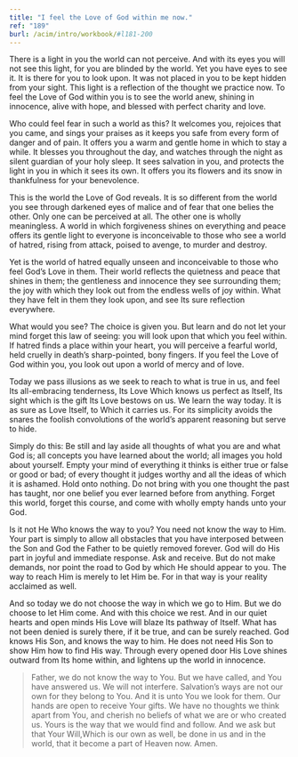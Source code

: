 ```yaml
---
title: "I feel the Love of God within me now."
ref: "189"
burl: /acim/intro/workbook/#l181-200
---
```


There is a light in you the world can not perceive. And with its eyes
you will not see this light, for you are blinded by the world. Yet you
have eyes to see it. It is there for you to look upon. It was not placed
in you to be kept hidden from your sight. This light is a reflection of
the thought we practice now. To feel the Love of God within you is to
see the world anew, shining in innocence, alive with hope, and blessed
with perfect charity and love.

Who could feel fear in such a world as this? It welcomes you, rejoices
that you came, and sings your praises as it keeps you safe from every
form of danger and of pain. It offers you a warm and gentle home in
which to stay a while. It blesses you throughout the day, and watches
through the night as silent guardian of your holy sleep. It sees
salvation in you, and protects the light in you in which it sees its
own. It offers you its flowers and its snow in thankfulness for your
benevolence.

This is the world the Love of God reveals. It is so different from the
world you see through darkened eyes of malice and of fear that one
belies the other. Only one can be perceived at all. The other one is
wholly meaningless. A world in which forgiveness shines on everything
and peace offers its gentle light to everyone is inconceivable to those
who see a world of hatred, rising from attack, poised to avenge, to
murder and destroy.

Yet is the world of hatred equally unseen and inconceivable to those who
feel God’s Love in them. Their world reflects the quietness and peace
that shines in them; the gentleness and innocence they see surrounding
them; the joy with which they look out from the endless wells of joy
within. What they have felt in them they look upon, and see Its sure
reflection everywhere.

What would you see? The choice is given you. But learn and do not let
your mind forget this law of seeing: you will look upon that which you
feel within. If hatred finds a place within your heart, you will
perceive a fearful world, held cruelly in death’s sharp-pointed, bony
fingers. If you feel the Love of God within you, you look out upon a
world of mercy and of love.

Today we pass illusions as we seek to reach to what is true in us, and
feel Its all-embracing tenderness, Its Love Which knows us perfect as
Itself, Its sight which is the gift Its Love bestows on us. We learn the
way today. It is as sure as Love Itself, to Which it carries us. For its
simplicity avoids the snares the foolish convolutions of the world’s
apparent reasoning but serve to hide.

Simply do this: Be still and lay aside all thoughts of what you are and
what God is; all concepts you have learned about the world; all images
you hold about yourself. Empty your mind of everything it thinks is
either true or false or good or bad; of every thought it judges worthy
and all the ideas of which it is ashamed. Hold onto nothing. Do not
bring with you one thought the past has taught, nor one belief you ever
learned before from anything. Forget this world, forget this course, and
come with wholly empty hands unto your God.

Is it not He Who knows the way to you? You need not know the way to Him.
Your part is simply to allow all obstacles that you have interposed
between the Son and God the Father to be quietly removed forever. God
will do His part in joyful and immediate response. Ask and receive. But
do not make demands, nor point the road to God by which He should appear
to you. The way to reach Him is merely to let Him be. For in that way is
your reality acclaimed as well.

And so today we do not choose the way in which we go to Him. But we do
choose to let Him come. And with this choice we rest. And in our quiet
hearts and open minds His Love will blaze Its pathway of Itself. What
has not been denied is surely there, if it be true, and can be surely
reached. God knows His Son, and knows the way to him. He does not need
His Son to show Him how to find His way. Through every opened door His
Love shines outward from Its home within, and lightens up the world in
innocence.

> Father, we do not know the way to You. But we have called, and You
> have answered us. We will not interfere. Salvation’s ways are not our
> own for they belong to You. And it is unto You we look for them. Our
> hands are open to receive Your gifts. We have no thoughts we think
> apart from You, and cherish no beliefs of what we are or who created
> us. Yours is the way that we would find and follow. And we ask but that
> Your Will,Which is our own as well, be done in us and in the world,
> that it become a part of Heaven now. Amen.

